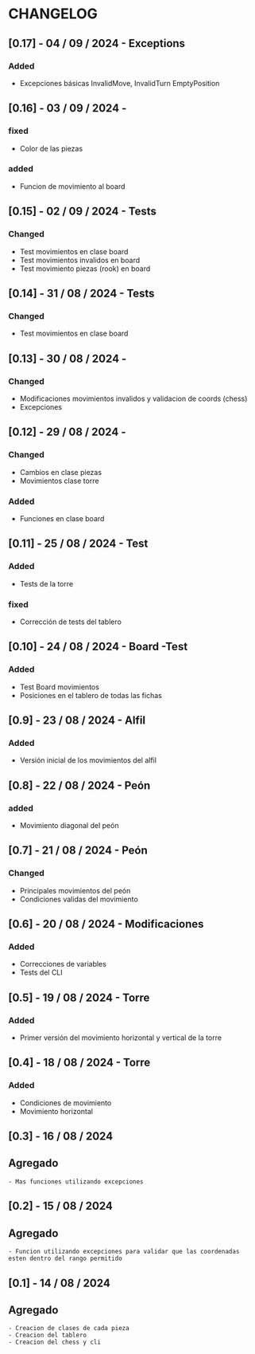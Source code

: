 # CHANGELOG

## [0.17] - 04 / 09 / 2024 - Exceptions

### Added

- Excepciones básicas InvalidMove, InvalidTurn EmptyPosition

## [0.16] - 03 / 09 / 2024 -  

### fixed

- Color de las piezas 

### added

- Funcion de movimiento al board

## [0.15] - 02 / 09 / 2024 - Tests

### Changed

- Test movimientos en clase board
- Test movimientos invalidos en board
- Test movimiento piezas (rook) en board

## [0.14] - 31 / 08 / 2024 -  Tests

### Changed

- Test movimientos en clase board


## [0.13] - 30 / 08 / 2024 -  

### Changed

- Modificaciones movimientos invalidos y validacion de coords (chess)
- Excepciones

## [0.12] - 29 / 08 / 2024 -  

### Changed

- Cambios en clase piezas
- Movimientos clase torre

### Added

- Funciones en clase board

## [0.11] - 25 / 08 / 2024 - Test 

### Added

- Tests de la torre

### fixed
- Corrección de tests del tablero

## [0.10] - 24 / 08 / 2024 - Board -Test

### Added

- Test Board movimientos
- Posiciones en el tablero de todas las fichas

## [0.9] - 23 / 08 / 2024 - Alfil

### Added

- Versión inicial de los movimientos del alfil

## [0.8] - 22 / 08 / 2024 - Peón

### added

- Movimiento diagonal del peón

## [0.7] - 21 / 08 / 2024 - Peón

### Changed

- Principales movimientos del peón 
- Condiciones validas del movimiento

## [0.6] - 20 / 08 / 2024 - Modificaciones

### Added

- Correcciones de variables
- Tests del CLI

## [0.5] - 19 / 08 / 2024 - Torre

### Added

- Primer versión del movimiento horizontal y vertical de la torre

## [0.4] - 18 / 08 / 2024 - Torre

### Added

- Condiciones de movimiento 
- Movimiento horizontal

## [0.3] - 16 / 08 / 2024

## Agregado
    - Mas funciones utilizando excepciones 


## [0.2] - 15 / 08 / 2024

## Agregado
    - Funcion utilizando excepciones para validar que las coordenadas esten dentro del rango permitido


## [0.1] - 14 / 08 / 2024

## Agregado

    - Creacion de clases de cada pieza
    - Creacion del tablero 
    - Creacion del chess y cli

